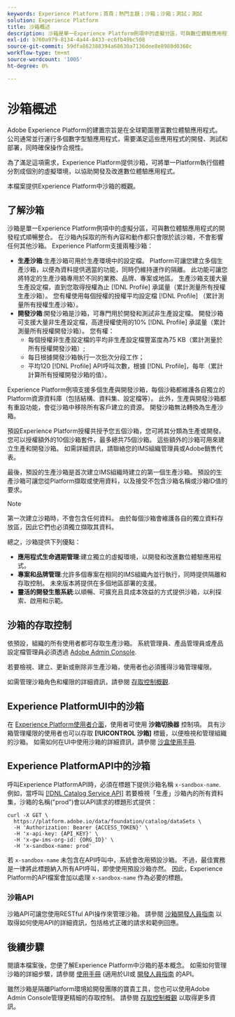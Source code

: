 ```yaml
---
keywords: Experience Platform；首頁；熱門主題；沙箱；沙箱；測試；測試
solution: Experience Platform
title: 沙箱概述
description: 沙箱是單一Experience Platform例項中的虛擬分區，可與數位體驗應用程式的開發程式順暢整合。
exl-id: b760a979-8134-4a44-8433-ec6fb49bc508
source-git-commit: 59dfa862388394a68630a7136dee8e8988d0368c
workflow-type: tm+mt
source-wordcount: '1005'
ht-degree: 0%

---
```


# 沙箱概述

Adobe Experience Platform的建置宗旨是在全球範圍豐富數位體驗應用程式。 公司通常並行運行多個數字型驗應用程式，需要滿足這些應用程式的開發、測試和部署，同時確保操作合規性。

為了滿足這項需求，Experience Platform提供沙箱，可將單一Platform執行個體分割成個別的虛擬環境，以協助開發及改進數位體驗應用程式。

本檔案提供Experience Platform中沙箱的概觀。

## 了解沙箱

沙箱是單一Experience Platform例項中的虛擬分區，可與數位體驗應用程式的開發程式順暢整合。 在沙箱內採取的所有內容和動作都只會限於該沙箱，不會影響任何其他沙箱。 Experience Platform支援兩種沙箱：

* **生產沙箱**:生產沙箱可用於生產環境中的設定檔。 Platform可讓您建立多個生產沙箱，以便為資料提供適當的功能，同時仍維持運作的隔離。 此功能可讓您將特定的生產沙箱專用於不同的業務、品牌、專案或地區。 生產沙箱支援大量生產設定檔，直到您取得授權為止 [!DNL Profile] 承諾量（累計測量所有授權生產沙箱）。 您有權使用每個授權的授權平均設定檔 [!DNL Profile] （累計測量所有授權生產沙箱）。
* **開發沙箱**:開發沙箱是沙箱，可專門用於開發和測試非生產設定檔。 開發沙箱可支援大量非生產設定檔，高達授權使用的10% [!DNL Profile] 承諾量（累計測量所有授權開發沙箱）。 您有權：
   * 每個授權非生產設定檔的平均非生產設定檔豐富度為75 KB（累計測量於所有授權開發沙箱）;
   * 每日根據開發沙箱執行一次批次分段工作；
   * 平均120 [!DNL Profile] API呼叫次數，根據 [!DNL Profile]，每年（累計計算所有授權開發沙箱的值）。

Experience Platform例項支援多個生產與開發沙箱，每個沙箱都維護各自獨立的Platform資源資料庫（包括結構、資料集、設定檔等）。 此外，生產與開發沙箱都有重設功能，會從沙箱中移除所有客戶建立的資源。 開發沙箱無法轉換為生產沙箱。

預設Experience Platform授權共授予您五個沙箱，您可將其分類為生產或開發。 您可以授權額外的10個沙箱套件，最多總共75個沙箱。 這些額外的沙箱可用來建立生產和開發沙箱。 如需詳細資訊，請聯絡您的IMS組織管理員或Adobe銷售代表。

最後，預設的生產沙箱是首次建立IMS組織時建立的第一個生產沙箱。 預設的生產沙箱可讓您從Platform擷取或使用資料，以及接受不包含沙箱名稱或沙箱ID值的要求。

>[!NOTE]
>
>第一次建立沙箱時，不會包含任何資料。 由於每個沙箱會維護各自的獨立資料存放區，因此它們也必須獨立擷取其資料。

總之，沙箱提供下列優點：

* **應用程式生命週期管理**:建立獨立的虛擬環境，以開發和改進數位體驗應用程式。
* **專案和品牌管理**:允許多個專案在相同的IMS組織內並行執行，同時提供隔離和存取控制。 未來版本將提供在多個地區部署的支援。
* **靈活的開發生態系統**:以順暢、可擴充且具成本效益的方式提供沙箱，以利探索、啟用和示範。

## 沙箱的存取控制

依預設，組織的所有使用者都可存取生產沙箱。 系統管理員、產品管理員或產品設定檔管理員必須透過 [Adobe Admin Console](https://adminconsole.adobe.com).

若要檢視、建立、更新或刪除非生產沙箱，使用者也必須獲得沙箱管理權限。

如需管理沙箱角色和權限的詳細資訊，請參閱 [存取控制概觀](../access-control/home.md).

## Experience PlatformUI中的沙箱

在 [Experience Platform使用者介面](https://platform.adobe.com)，使用者可使用 **沙箱切換器** 控制項。  具有沙箱管理權限的使用者也可以存取 **[!UICONTROL 沙箱]** 標籤，以便檢視和管理組織的沙箱。 如需如何在UI中使用沙箱的詳細資訊，請參閱 [沙盒使用手冊](ui/overview.md).

## Experience PlatformAPI中的沙箱

呼叫Experience PlatformAPI時，必須在標題下提供沙箱名稱 `x-sandbox-name`. 例如，當呼叫 [[!DNL Catalog Service API]](https://www.adobe.io/experience-platform-apis/references/catalog/) 若要檢視「生產」沙箱內的所有資料集，沙箱的名稱(&quot;prod&quot;)會以API請求的標題形式提供：

```shell
curl -X GET \
  https://platform.adobe.io/data/foundation/catalog/dataSets \
  -H 'Authorization: Bearer {ACCESS_TOKEN}' \
  -H 'x-api-key: {API_KEY}' \
  -H 'x-gw-ims-org-id: {ORG_ID}' \
  -H 'x-sandbox-name: prod'
```

若 `x-sandbox-name` 未包含在API呼叫中，系統會改用預設沙箱。 不過，最佳實務是一律將此標題納入所有API呼叫，即使使用預設沙箱亦然。 因此，Experience Platform的API檔案會加以處理 `x-sandbox-name` 作為必要的標題。

### 沙箱API

沙箱API可讓您使用RESTful API操作來管理沙箱。 請參閱 [沙箱開發人員指南](api/overview.md) 以取得如何使用API的詳細資訊，包括格式正確的請求和範例回應。

## 後續步驟

閱讀本檔案後，您便了解Experience Platform中沙箱的基本概念。 如需如何管理沙箱的詳細步驟，請參閱 [使用手冊](ui/overview.md) (適用於UI或 [開發人員指南](./api/getting-started.md) 的API。

雖然沙箱是隔離Platform環境給開發團隊的寶貴工具，您也可以使用Adobe Admin Console管理更精細的存取控制。 請參閱 [存取控制概觀](../access-control/home.md) 以取得更多資訊。
